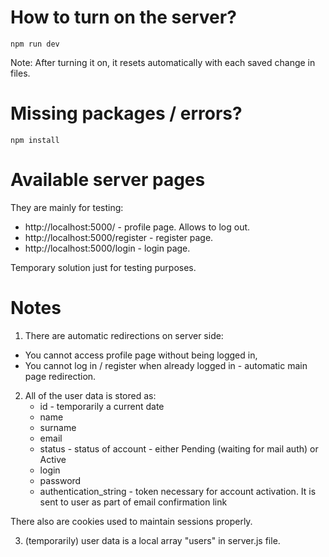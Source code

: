 # How to turn on the server?
    npm run dev
Note: After turning it on, it resets automatically with each saved change in files.

# Missing packages / errors?
    npm install

# Available server pages
They are mainly for testing:

- http://localhost:5000/ - profile page. Allows to log out.
- http://localhost:5000/register - register page.
- http://localhost:5000/login - login page.

Temporary solution just for testing purposes.

# Notes
1. There are automatic redirections on server side:
- You cannot access profile page without being logged in,
- You cannot log in / register when already logged in - automatic main page redirection.
2. All of the user data is stored as:
    - id - temporarily a current date
    - name
    - surname
    - email
    - status - status of account - either Pending (waiting for mail auth) or Active
    - login
    - password
    - authentication_string - token necessary for account activation. It is sent to user as part of email confirmation link

There also are cookies used to maintain sessions properly.

3. (temporarily) user data is a local array "users" in server.js file.